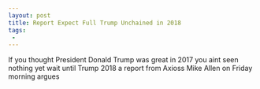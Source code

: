 ```yaml
---
layout: post
title: Report Expect Full Trump Unchained in 2018
tags:
 -
---
```

If you thought President Donald Trump was great in 2017 you aint seen nothing yet wait until Trump 2018 a report from Axioss Mike Allen on Friday morning argues
